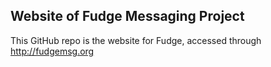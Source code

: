 Website of Fudge Messaging Project
----------------------------------

This GitHub repo is the website for Fudge, accessed through http://fudgemsg.org



